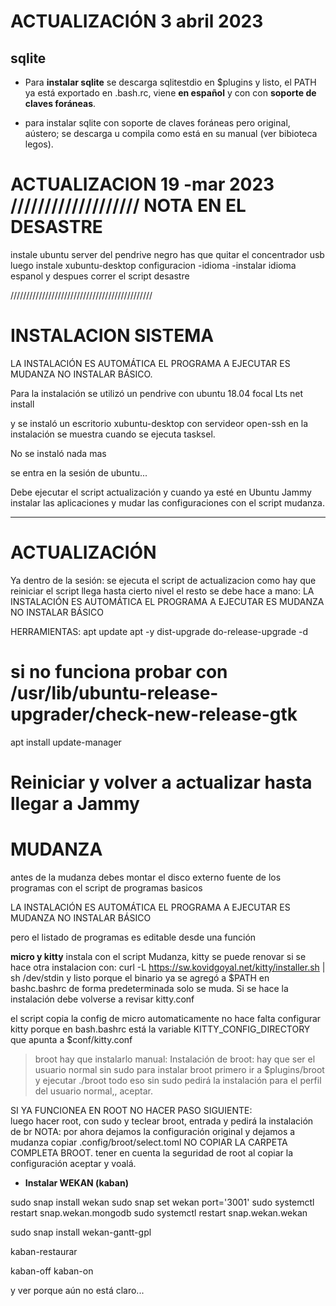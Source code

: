 # ACTUALIZACIÓN 3 abril 2023

## sqlite

* Para **instalar sqlite** se descarga sqlitestdio en $plugins y listo, el PATH ya está exportado en .bash.rc, viene **en español** y con con **soporte de claves foráneas**.

* para instalar sqlite con soporte de claves foráneas pero original, aústero; se descarga u compila como está en su manual (ver bibioteca legos).



# ACTUALIZACION 19 -mar 2023 /////////////////// NOTA EN EL DESASTRE

instale ubuntu server del pendrive negro has que quitar el concentrador usb
luego instale xubuntu-desktop
configuracion -idioma -instalar idioma espanol
y despues correr el script desastre

/////////////////////////////////////////////



# INSTALACION SISTEMA

LA INSTALACIÓN ES AUTOMÁTICA EL PROGRAMA A EJECUTAR
ES MUDANZA NO INSTALAR BÁSICO.

Para la instalación se utilizó un pendrive con ubuntu 18.04 focal Lts net install


y se instaló un escritorio xubuntu-desktop con servideor open-ssh en la instalación
se muestra cuando se ejecuta tasksel.

No se instaló nada mas

se entra en la sesión de ubuntu...

Debe ejecutar el script actualización y cuando ya esté en Ubuntu Jammy
instalar las aplicaciones y mudar las configuraciones con el script
mudanza.

-------------------
# ACTUALIZACIÓN

Ya dentro de la sesión:
se ejecuta el script de actualizacion como hay que reiniciar el script llega hasta cierto nivel
el resto se debe hace a mano:
LA INSTALACIÓN ES AUTOMÁTICA EL PROGRAMA A EJECUTAR
ES MUDANZA NO INSTALAR BÁSICO

 
HERRAMIENTAS:
apt update
apt -y dist-upgrade
do-release-upgrade -d
# si no funciona probar con /usr/lib/ubuntu-release-upgrader/check-new-release-gtk
apt install update-manager
# Reiniciar y volver a actualizar hasta llegar a Jammy


# MUDANZA

antes de la mudanza debes montar el disco externo fuente
de los programas con el script de programas basicos

LA INSTALACIÓN ES AUTOMÁTICA EL PROGRAMA A EJECUTAR
ES MUDANZA NO INSTALAR BÁSICO

pero el listado de programas es editable desde una función

**micro y kitty**  instala con el script Mudanza, kitty se puede renovar si se hace otra instalacion con:
	curl -L https://sw.kovidgoyal.net/kitty/installer.sh | sh /dev/stdin y listo porque el binario ya se agregó a $PATH en bashc.bashrc de forma predeterminada solo se muda. Si se hace la instalación debe volverse a revisar kitty.conf

el script copia la config de micro automaticamente
no hace falta configurar kitty porque en bash.bashrc está la variable  KITTY_CONFIG_DIRECTORY que apunta a $conf/kitty.conf

> broot hay que instalarlo manual:
Instalación de broot:
hay que ser el usuario normal sin sudo
para instalar broot primero ir a $plugins/broot y ejecutar ./broot todo eso sin sudo
pedirá la instalación para el perfil del usuario normal,, aceptar.

SI YA FUNCIONEA EN ROOT NO HACER PASO SIGUIENTE: 	
luego hacer root, con sudo y teclear broot, entrada y pedirá la instalación de br
NOTA: por ahora dejamos la configuración original y dejamos a mudanza copiar .config/broot/select.toml  NO COPIAR LA CARPETA COMPLETA BROOT. tener en cuenta la seguridad de root al copiar la configuración
aceptar y voalá.

* **Instalar WEKAN (kaban)**

sudo snap install wekan
sudo snap set wekan port='3001'
sudo systemctl restart snap.wekan.mongodb
sudo systemctl restart snap.wekan.wekan

sudo snap install wekan-gantt-gpl

kaban-restaurar

kaban-off
kaban-on

y ver porque aún no está claro...










